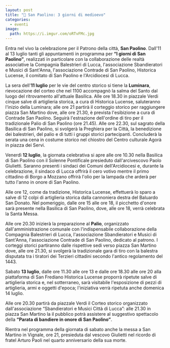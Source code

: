 ```yaml
---
layout: post
title: "📣 San Paolino: 3 giorni di medioevo"
categories:
  - eventi
image:
  path: https://i.imgur.com/oRTvFMc.jpg
---
```


Entra nel vivo la celebrazione per il Patrono della città, **San Paolino**.
Dall'11 al 13 luglio tanti gli appuntamenti in programma per **“I giorni di San
Paolino”**, realizzati in particolare con la collaborazione delle realtà
associative la Compagnia Balestrieri di Lucca, l'associazione Sbandieratori e
Musici di Sant'Anna, l'associazione Contrade di San Paolino, Historica Lucense,
il comitato di San Paolino e l'Arcidiocesi di Lucca.

<!-- more -->

La sera dell'**11 luglio** per le vie del centro storico si tiene la
**Luminara**, rievocazione del corteo che nel 1100 accompagnò la salma del Santo
dal luogo del ritrovamento all'attuale Basilica. Alle ore 18.30 in piazzale
Verdi cinque salve di artiglieria storica, a cura di Historica Lucense,
saluteranno l'inizio della Luminara; alle ore 21 partirà il corteggio storico
per raggiungere piazza San Martino dove, alle ore 21.30, è prevista l'esibizione
a cura di Contrade San Paolino. Seguirà l'estrazione dell'ordine di tiro per il
tradizionale Palio di San Paolino (ore 21.45). Alle ore 22.30, sul sagrato della
Basilica di San Paolino, si svolgerà la Preghiera per la Città, la benedizione
dei balestrieri, del palio e di tutti i gruppi storici partecipanti. Concluderà
la serata una cena in costume storico nel chiostro del Centro culturale Agorà in
piazza dei Servi.

Venerdì **12 luglio**, la giornata celebrativa si apre alle ore 10.30 nella
Basilica di San Paolino con il Solenne Pontificale presieduto dall'arcivescovo
Paolo Giulietti. Saranno presenti i sindaci dei Comuni dell'Arcidiocesi e,
durante la celebrazione, il sindaco di Lucca offrirà il cero votivo mentre il
primo cittadino di Borgo a Mozzano offrirà l'olio per la lampada che arderà per
tutto l'anno in onore di San Paolino.

Alle ore 12, come da tradizione, Historica Lucense, effettuerà lo sparo a salve
di 12 colpi di artiglieria storica dalla cannoniera destra del Baluardo San
Donato. Nel pomeriggio, dalle ore 15 alle ore 18, il picchetto d'onore sarà
presente nella Basilica di San Paolino, dove, alle ore 18, verrà celebrata la
Santa Messa.

Alle ore 20.30 inizierà la preparazione al **Palio**, organizzato
dall'amministrazione comunale con l'indispensabile collaborazione della
Compagnia Balestrieri di Lucca, l'associazione Sbandieratori e Musici di
Sant'Anna, l'associazione Contrade di San Paolino, dedicato al patrono. I
corteggi storici partiranno dalle rispettive sedi verso piazza San Martino dove,
alle ore 21.30, si svolgerà la tradizionale gara di tiro con la balestra
disputata tra i tiratori dei Terzieri cittadini secondo l'antico regolamento del
1443.

Sabato **13 luglio**, dalle ore 11.30 alle ore 13 e dalle ore 18.30 alle ore 20
alla piattaforma di San Frediano Historica Lucense proporrà ripetute salve di
artiglieria storica e, nel sotterraneo, sarà visitabile l'esposizione di pezzi
di artiglieria, armi e oggetti d'epoca; l'iniziativa verrà ripetuta anche
domenica 14 luglio.

Alle ore 20.30 partirà da piazzale Verdi il Corteo storico organizzato
dall'associazione “Sbandieratori e Musici Città di Lucca”: alle 21.30 in piazza
San Martino la il pubblico potrà assistere al suggestivo spettacolo della
**“Parata di bandiere in onore di San Paolino”**.

Rientra nel programma della giornata di sabato anche la messa a San Martino in
Vignale, ore 21, presieduta dal vescovo Giulietti nel ricordo di fratel Arturo
Paoli nel quarto anniversario della sua morte.
